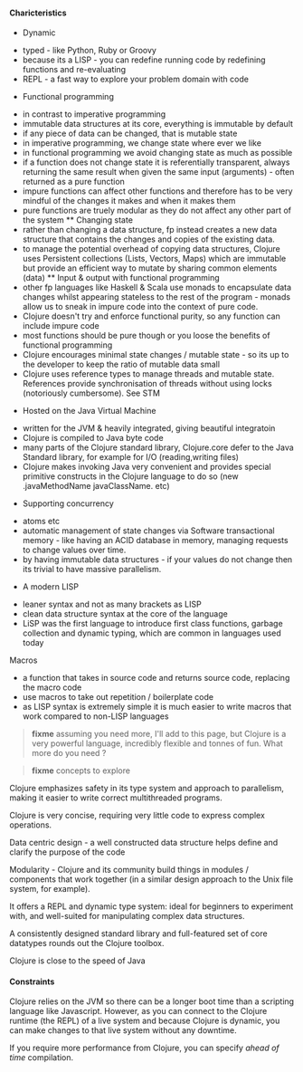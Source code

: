 

#### Charicteristics

* Dynamic 
- typed - like Python, Ruby or Groovy 
- because its a LISP - you can redefine running code by redefining functions and re-evaluating
- REPL - a fast way to explore your problem domain with code

* Functional programming
- in contrast to imperative programming
- immutable data structures at its core, everything is immutable by default
- if any piece of data can be changed, that is mutable state
- in imperative programming, we change state where ever we like
- in functional programming we avoid changing state as much as possible 
- if a function does not change state it is referentially transparent, always returning the same result when given the same input (arguments) - often returned as a pure function 
- impure functions can affect other functions and therefore has to be very mindful of the changes it makes and when it makes them
- pure functions are truely modular as they do not affect any other part of the system
** Changing state
- rather than changing a data structure, fp instead creates a new data structure that contains the changes and copies of the existing data.
- to manage the potential overhead of copying data structures, Clojure uses Persistent collections (Lists, Vectors, Maps) which are immutable but provide an efficient way to mutate by sharing common elements (data) 
** Input & output with functional programming 
- other fp languages like Haskell & Scala use monads to encapsulate data changes whilst appearing stateless to the rest of the program - monads allow us to sneak in impure code into the context of pure code.
- Clojure doesn't try and enforce functional purity, so any function can include impure code 
- most functions should be pure though or you loose the benefits of functional programming
- Clojure encourages minimal state changes / mutable state - so its up to the developer to keep the ratio of mutable data small
- Clojure uses reference types to manage threads and mutable state.  References provide synchronisation of threads without using locks (notoriously cumbersome).  See STM 

* Hosted on the Java Virtual Machine 
- written for the JVM & heavily integrated, giving beautiful integratoin 
- Clojure is compiled to Java byte code 
- many parts of the Clojure standard library, Clojure.core defer to the Java Standard library, for example for I/O (reading,writing files)
- Clojure makes invoking Java very convenient and provides special primitive constructs in the Clojure language to do so (new .javaMethodName javaClassName. etc)

* Supporting concurrency
- atoms etc 
- automatic management of state changes via Software transactional memory - like having an ACID database in memory, managing requests to change values over time.
- by having immutable data structures - if your values do not change then its trivial to have massive parallelism.

* A modern LISP 
- leaner syntax and not as many brackets as LISP
- clean data structure syntax at the core of the language
- LiSP was the first language to introduce first class functions, garbage collection and dynamic typing, which are common in languages used today

Macros 
- a function that takes in source code and returns source code, replacing the macro code  
- use macros to take out repetition / boilerplate code
- as LISP syntax is extremely simple it is much easier to write macros that work compared to non-LISP languages


> **fixme** assuming you need more, I'll add to this page, but Clojure is a very powerful language, incredibly flexible and tonnes of fun.  What more do you need ?


> **fixme** concepts to explore 

Clojure emphasizes safety in its type system and approach to parallelism, making it easier to write correct multithreaded programs. 

Clojure is very concise, requiring very little code to express complex operations.

Data centric design - a well constructed data structure helps define and clarify the purpose of the code

Modularity - Clojure and its community build things in modules / components that work together (in a similar design approach to the Unix file system, for example). 

It offers a REPL and dynamic type system: ideal for beginners to experiment with, and well-suited for manipulating complex data structures. 

A consistently designed standard library and full-featured set of core datatypes rounds out the Clojure toolbox.

Clojure is close to the speed of Java 

#### Constraints

Clojure relies on the JVM so there can be a longer boot time than a scripting language like Javascript.  However, as you can connect to the Clojure runtime (the REPL) of a live system and because Clojure is dynamic, you can make changes to that live system without any downtime.  

If you require more performance from Clojure, you can specify _ahead of time_ compilation.


